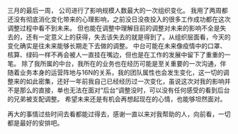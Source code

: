 三月的最后一周，
公司进行了影响规模人数最大的一次组织变化。
我用了两周都还没有彻底消化变化带来的心理影响，之前没日没夜投入的很多工作成功都在这次调整过程中看不到未来。
但也能在调整中理解目前的调整对未来的影响不全是失去的，还有一定意义上的获得，失去该失去的就是得到了。从组织层面看，今天的变化确实是往未来能够长期走下去做的调整。
中台可能在未来像疫情中的口罩、核算、绿码一样不再会被人一直挂在嘴边，但也是在工作的发展中留下了重重的一笔。
除了我所属的中台，我所在的业务也在经历可能是至关重要的一次沟通，伴随着业务本身的运营阵地与16N的关系，我的团队属性也会发生变化，这一切的调整来的如此密集，还好一年前我自己已经经历过一次变化，虽说这次对我的影响并不是那么的直接，单也无法在面对“后台“调整没时，可以没有任何感受的看到后台的兄弟被支配调整。
希望未来还是有机会再想起现在的心情，也能够坦然面对。

再大的事情过些时间去看都能过得去，感谢一直以来对我帮助的人，向前看，一切都是最好的安排吧。


